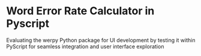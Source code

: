 # Word Error Rate Calculator in Pyscript

Evaluating the werpy Python package for UI development by testing it within PyScript for seamless integration and user interface exploration
